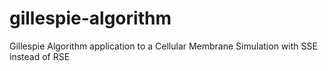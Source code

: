 # gillespie-algorithm
Gillespie Algorithm application to a Cellular Membrane Simulation with SSE instead of RSE
